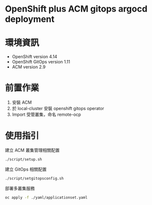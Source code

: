 # OpenShift plus ACM gitops argocd deployment

# 環境資訊
  * OpenShift version 4.14
  * OpenShift GitOps version 1.11
  * ACM version 2.9

# 前置作業

1. 安裝 ACM
2. 於 local-cluster 安裝 openshift gitops operator
3. Import 受管叢集，命名 remote-ocp

# 使用指引

建立 ACM 叢集管理相關配置
```bash
./script/setup.sh
```

建立 GitOps 相關配置
```bash
./script/setgitopsconfig.sh
```

部署多叢集服務
```bash
oc apply -f ./yaml/applicationset.yaml
```